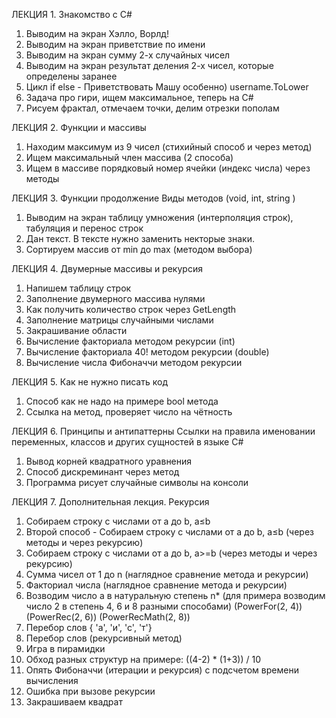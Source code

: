 
ЛЕКЦИЯ 1. Знакомство с С#
1.	Выводим на экран Хэлло, Ворлд!
2.	Выводим на экран приветствие по имени
3.	Выводим на экран сумму 2-х случайных чисел
4.	Выводим на экран результат деления 2-х чисел, которые определены заранее
5.	Цикл if else - Приветствовать Машу особенно) username.ToLower
6.	Задача про гири, ищем максимальное, теперь на С#
7.	Рисуем фрактал, отмечаем точки, делим отрезки пополам

ЛЕКЦИЯ 2. Функции и массивы
1.	Находим максимум из 9 чисел (стихийный способ и через метод)
2.	Ищем максимальный член массива (2 способа)
3.	Ищем в массиве порядковый номер ячейки (индекс числа) через методы

ЛЕКЦИЯ 3. Функции продолжение
Виды методов (void, int, string )
1. Выводим на экран таблицу умножения (интерполяция строк), табуляция и перенос строк
2. Дан текст. В тексте нужно заменить некторые знаки.
3. Сортируем массив от min до max (методом выбора)

ЛЕКЦИЯ 4.  Двумерные массивы и рекурсия
1. Напишем таблицу строк
2. Заполнение двумерного массива нулями
3. Как получить количество строк через GetLength
4. Заполнение матрицы случайными числами
5. Закрашивание области
6. Вычисление факториала методом рекурсии (int)
7. Вычисление факториала 40! методом рекурсии (double)
8. Вычисление числа Фибоначчи методом рекурсии

ЛЕКЦИЯ 5. Как не нужно писать код
1. Способ как не надо на примере bool метода
2. Ссылка на метод, проверяет число на чётность

ЛЕКЦИЯ 6. Принципы и антипаттерны
Ссылки на правила именовании переменных, классов и других сущностей в языке С# 
1. Вывод корней квадратного уравнения
2. Способ дискреминант через метод
3. Программа рисует случайные символы на консоли

ЛЕКЦИЯ 7. Дополнительная лекция. Рекурсия
1. Собираем строку с числами от a до b, a≤b
2. Второй способ - Собираем строку с числами от a до b, a≤b (через методы и через рекурсию)
3. Собираем строку с числами от a до b, a>=b (через методы и через рекурсию)
4. Сумма чисел от 1 до n (наглядное сравнение метода и рекурсии)
5. Факториал числа (наглядное сравнение метода и рекурсии)
6. Возводим число а в натуральную степень n* (для примера возводим число 2 в степень 4, 6 и 8 разными способами) 
(PowerFor(2, 4)) (PowerRec(2, 6)) (PowerRecMath(2, 8))
7. Перебор слов { 'а', 'и', 'с', 'т'}
8. Перебор слов (рекурсивный метод)
9. Игра в пирамидки
10. Обход разных структур на примере: ((4-2) * (1+3)) / 10
11. Опять Фибоначчи (итерации и рекурсия) с подсчетом времени вычисления
12. Ошибка при вызове рекурсии
13. Закрашиваем квадрат
